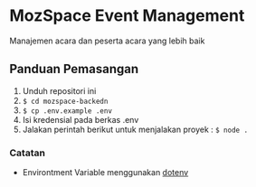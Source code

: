 # MozSpace Event Management
Manajemen acara dan peserta acara yang lebih baik

## Panduan Pemasangan
1. Unduh repositori ini
2. ```$ cd mozspace-backedn```
3. ```$ cp .env.example .env```
4. Isi kredensial pada berkas .env
5. Jalakan perintah berikut untuk menjalakan proyek : ```$ node .```


### Catatan
- Environtment Variable menggunakan [dotenv](https://github.com/motdotla/dotenv)
